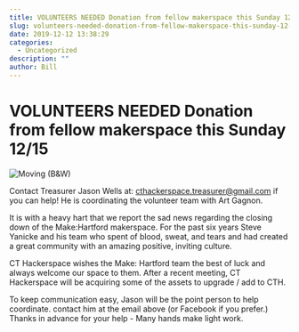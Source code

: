 ```yaml
---
title: VOLUNTEERS NEEDED Donation from fellow makerspace this Sunday 12/15.
slug: volunteers-needed-donation-from-fellow-makerspace-this-sunday-12-15
date: 2019-12-12 13:38:29
categories:
  - Uncategorized
description: ""
author: Bill
---
```


# VOLUNTEERS NEEDED Donation from fellow makerspace this Sunday 12/15

![Moving (B&W)](/uploads/2019/02/moving-black-white.jpg)

Contact Treasurer Jason Wells at: [cthackerspace.treasurer@gmail.com](cthackerspace.treasurer@gmail.com) if you can help! He is coordinating the volunteer team with Art Gagnon.

It is with a heavy hart that we report the sad news regarding the closing down of the Make:Hartford makerspace. For the past six years Steve Yanicke and his team who spent of blood, sweat, and tears and had created a great community with an amazing positive, inviting culture.

CT Hackerspace wishes the Make: Hartford team the best of luck and always welcome our space to them. After a recent meeting, CT Hackerspace will be acquiring some of the assets to upgrade / add to CTH.

To keep communication easy, Jason will be the point person to help coordinate. contact him at the email above (or Facebook if you prefer.) Thanks in advance for your help - Many hands make light work.
